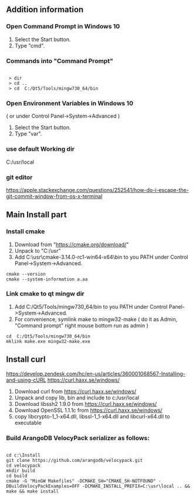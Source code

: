 ## Addition information ##

### Open Command Prompt in Windows 10 ###

   1. Select the Start button.
   2. Type "cmd".


### Commands into "Command Prompt" ###

~~~

 > dir                  
 > cd ..                 
 > cd  C:/Qt5/Tools/mingw730_64/bin

~~~~

### Open Environment Variables in Windows 10 ###

( or under Control Panel->System->Advanced )

   1. Select the Start button.
   2. Type "var".


### use default Working dir ###

C:/usr/local


### git editor ###
https://apple.stackexchange.com/questions/252541/how-do-i-escape-the-git-commit-window-from-os-x-terminal

## Main Install part ##

### Install cmake ###

1. Download from "https://cmake.org/download/"
2. Unpack to  "C:/usr"
3. Add C:\usr\cmake-3.14.0-rc1-win64-x64\bin to you PATH under Control Panel->System->Advanced.
   
~~~
cmake --version
cmake --system-information a.aa

~~~

### Link cmake to qt mingw dir ###

1. Add C:/Qt5/Tools/mingw730_64/bin to you PATH under Control Panel->System->Advanced.
2. For convenience, symlink make to mingw32-make
   ( do it as Admin, "Command prompt" right mouse bottom run as admin )
~~~
cd  C:/Qt5/Tools/mingw730_64/bin
mklink make.exe mingw32-make.exe
~~~

## Install curl ##

https://develop.zendesk.com/hc/en-us/articles/360001068567-Installing-and-using-cURL
https://curl.haxx.se/windows/
1. Download curl from https://curl.haxx.se/windows/
2. Unpack and copy lib, bin and include to c:/usr/local
3. Download libssh2 1.9.0 from https://curl.haxx.se/windows/
4. Download OpenSSL 1.1.1c from https://curl.haxx.se/windows/
5. copy libcrypto-1_1-x64.dll, libssl-1_1-x64.dll and libcurl-x64.dll to executable



### Build ArangoDB VelocyPack serializer as follows: ###

~~~

cd c:\Install
git clone https://github.com/arangodb/velocypack.git 
cd velocypack 
mkdir build 
cd build 
cmake -G "MinGW Makefiles" -DCMAKE_SH="CMAKE_SH-NOTFOUND" -DBuildVelocyPackExamples=OFF -DCMAKE_INSTALL_PREFIX=C:\usr\local .. && make && make install

~~~


